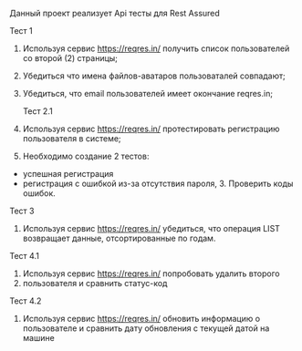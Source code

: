 Данный проект реализует Арі тесты для Rest Assured

Тест 1
1. Используя сервис https://reqres.in/ получить список пользователей со второй
(2) страницы;
2. Убедиться что имена файлов-аватаров пользоваталей совпадают;
3. Убедиться, что email пользователей имеет окончание reqres.in;


   Тест 2.1
1. Используя сервис https://reqres.in/ протестировать регистрацию пользователя в системе;
2. Необходимо создание 2 тестов:
- успешная регистрация
- регистрация с ошибкой из-за отсутствия пароля, 3. Проверить коды ошибок.

Тест 3
1. Используя сервис https://reqres.in/ убедиться, что операция LIST<RESOURCE>
возвращает данные, отсортированные по годам.

Тест 4.1
1. Используя сервис https://reqres.in/ попробовать удалить второго 
2. пользователя и сравнить статус-код

Тест 4.2
1. Используя сервис https://reqres.in/ обновить информацию о пользователе и сравнить дату обновления с текущей датой на машине